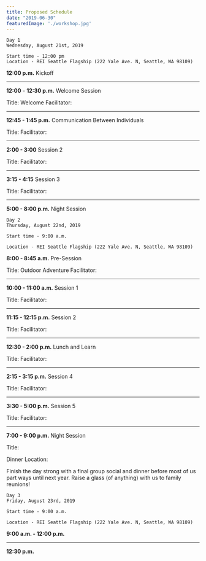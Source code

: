 ```yaml
---
title: Proposed Schedule
date: "2019-06-30"
featuredImage: './workshop.jpg'
---
```



	Day 1
	Wednesday, August 21st, 2019

	Start time - 12:00 pm 
	Location - REI Seattle Flagship (222 Yale Ave. N, Seattle, WA 98109)


**12:00 p.m.**			Kickoff
***
**12:00** - **12:30 p.m.** 		Welcome Session

Title: Welcome
Facilitator: 


***
**12:45 - 1:45 p.m.** 		Communication Between Individuals

Title: 
Facilitator: 

***

**2:00 - 3:00**			Session 2

Title: 
Facilitator: 

***

**3:15 - 4:15**			Session 3

Title: 
Facilitator: 

***

**5:00 - 8:00 p.m.** 		Night Session


	
	Day 2
	Thursday, August 22nd, 2019

	Start time - 9:00 a.m. 

	Location - REI Seattle Flagship (222 Yale Ave. N, Seattle, WA 98109)

**8:00 - 8:45 a.m.** 		Pre-Session
				
Title: Outdoor Adventure
Facilitator: 

***

**10:00 - 11:00 a.m.** 		Session 1
				
Title: 
Facilitator: 

***

**11:15 - 12:15 p.m.**		Session 2
				
Title: 
Facilitator: 

***

**12:30 - 2:00 p.m.** 		Lunch and Learn

Title: 
Facilitator: 

***

**2:15 - 3:15 p.m.**		Session 4

Title: 
Facilitator: 

***

**3:30 - 5:00 p.m.**		Session 5

Title: 
Facilitator: 

***

**7:00 - 9:00 p.m.** 		Night Session

Title:			

Dinner
Location: 

Finish the day strong with a final group social and dinner before most of us part ways until next year. Raise a glass (of anything) with us to family reunions!


	Day 3
	Friday, August 23rd, 2019

	Start time - 9:00 a.m.

	Location - REI Seattle Flagship (222 Yale Ave. N, Seattle, WA 98109)

**9:00 a.m. - 12:00 p.m.**

***

**12:30 p.m.**